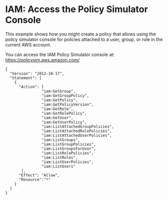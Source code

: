 # IAM: Access the Policy Simulator Console<a name="reference_policies_examples_iam_policy-sim-console"></a>

This example shows how you might create a policy that allows using the policy simulator console for policies attached to a user, group, or role in the current AWS account\.

You can access the IAM Policy Simulator console at: [https://policysim\.aws\.amazon\.com/](https://policysim.aws.amazon.com/)

```
{
  "Version": "2012-10-17",
  "Statement": [
    {
      "Action": [
                "iam:GetGroup",
                "iam:GetGroupPolicy",
                "iam:GetPolicy",
                "iam:GetPolicyVersion",
                "iam:GetRole",
                "iam:GetRolePolicy",
                "iam:GetUser",
                "iam:GetUserPolicy",
                "iam:ListAttachedGroupPolicies",
                "iam:ListAttachedRolePolicies",
                "iam:ListAttachedUserPolicies",
                "iam:ListGroups",
                "iam:ListGroupPolicies",
                "iam:ListGroupsForUser",
                "iam:ListRolePolicies",
                "iam:ListRoles",
                "iam:ListUserPolicies",
                "iam:ListUsers"
       ],
      "Effect": "Allow",
      "Resource":"*"
    }
  ]
}
```